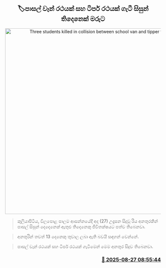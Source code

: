 <p align='center'><b><h2 align='center' title='Three students killed in collision between school van and tipper truck'>🏷පාසල් වෑන් රථයක් සහ ටිපර් රථයක් ගැටී සිසුන් තිදෙනෙක් මරුට</h2></b></p>
<p align='center'><img src='https://helakuru.sgp1.cdn.digitaloceanspaces.com/esana/images/lib/accident-new.jpg' width='600' alt='Three students killed in collision between school van and tipper truck'></p>

> කුලියාපිටිය, විලපොළ පාලම ආසන්නයේදී අද (27) උදෑසන සිදුවූ රිය අනතුරකින් පාසල් සිසුන් දෙදෙනෙක් ඇතුළු තිදෙනෙකු ජීවිතක්ෂයට පත්ව තිබෙනවා.

> අනතුරින් තවත් 13 දෙනෙකු තුවාල ලබා ඇති බවයි සඳහන් වෙන්නේ.

> පාසල් වෑන් රථයක් සහ ටිපර් රථයක් ගැටීමෙන් මෙම අනතුර සිදුව තිබෙනවා.



<h3 align='right'><a href='https://www.helakuru.lk/esana/p/113096/'>📅 2025-08-27 08:55:44</a></h3>
